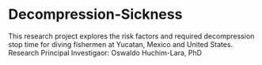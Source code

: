 # Decompression-Sickness
This research project explores the risk factors and required decompression stop time for diving fishermen at Yucatan, Mexico and United States.
Research Principal Investigaor: Oswaldo Huchim-Lara, PhD
